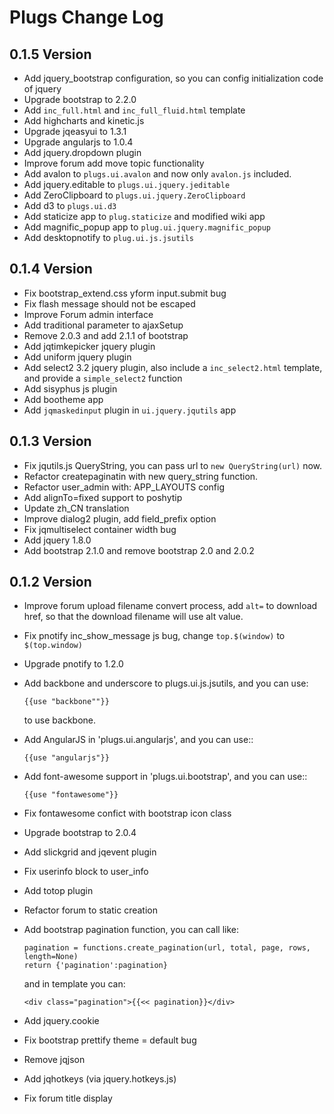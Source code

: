 Plugs Change Log
=====================

0.1.5 Version
-----------------

* Add jquery_bootstrap configuration, so you can config initialization code of
  jquery
* Upgrade bootstrap to 2.2.0
* Add `inc_full.html` and `inc_full_fluid.html` template
* Add highcharts and kinetic.js
* Upgrade jqeasyui to 1.3.1
* Upgrade angularjs to 1.0.4
* Add jquery.dropdown plugin
* Improve forum add move topic functionality
* Add avalon to `plugs.ui.avalon` and now only `avalon.js` included.
* Add jquery.editable to `plugs.ui.jquery.jeditable`
* Add ZeroClipboard to `plugs.ui.jquery.ZeroClipboard`
* Add d3 to `plugs.ui.d3`
* Add staticize app to `plug.staticize` and modified wiki app
* Add magnific_popup app to `plug.ui.jquery.magnific_popup` 
* Add desktopnotify to `plug.ui.js.jsutils`

0.1.4 Version
-----------------

* Fix bootstrap_extend.css yform input.submit bug
* Fix flash message should not be escaped
* Improve Forum admin interface
* Add traditional parameter to ajaxSetup
* Remove 2.0.3 and add 2.1.1 of bootstrap
* Add jqtimkepicker jquery plugin
* Add uniform jquery plugin
* Add select2 3.2 jquery plugin, also include a `inc_select2.html` template, and provide
  a `simple_select2` function
* Add sisyphus js plugin
* Add bootheme app
* Add `jqmaskedinput` plugin in `ui.jquery.jqutils` app

0.1.3 Version
-----------------

* Fix jqutils.js QueryString, you can pass url to `new QueryString(url)` now.
* Refactor createpaginatin with new query_string function.
* Refactor user_admin with: APP_LAYOUTS config
* Add alignTo=fixed support to poshytip
* Update zh_CN translation
* Improve dialog2 plugin, add field_prefix option
* Fix jqmultiselect container width bug
* Add jquery 1.8.0
* Add bootstrap 2.1.0 and remove bootstrap 2.0 and 2.0.2

0.1.2 Version
-----------------

* Improve forum upload filename convert process, add `alt=` to download href, so
   that the download filename will use alt value.
* Fix pnotify inc_show_message js bug, change `top.$(window)` to `$(top.window)`
* Upgrade pnotify to 1.2.0
* Add backbone and underscore to plugs.ui.js.jsutils, and you can use:

    ```
    {{use "backbone""}}
    ```

   to use backbone.
* Add AngularJS in 'plugs.ui.angularjs', and you can use::

    ```
    {{use "angularjs"}}
    ```

* Add font-awesome support in 'plugs.ui.bootstrap', and you can use::

    ```
    {{use "fontawesome"}}
    ```

* Fix fontawesome confict with bootstrap icon class
* Upgrade bootstrap to 2.0.4
* Add slickgrid and jqevent plugin
* Fix userinfo block to user_info
* Add totop plugin
* Refactor forum to static creation
* Add bootstrap pagination function, you can call like:

    ```
    pagination = functions.create_pagination(url, total, page, rows, length=None)
    return {'pagination':pagination}
    ```

    and in template you can:

    ```
    <div class="pagination">{{<< pagination}}</div>
    ```

* Add jquery.cookie
* Fix bootstrap prettify theme = default bug
* Remove jqjson
* Add jqhotkeys (via jquery.hotkeys.js)
* Fix forum title display